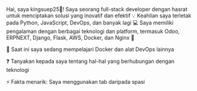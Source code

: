 Hai, saya kingsuep25👨‍! Saya seorang full-stack developer dengan hasrat untuk menciptakan solusi yang inovatif dan efektif 💡 Keahlian saya terletak pada Python, JavaScript, DevOps, dan banyak lagi 💻 Saya memiliki pengalaman dengan berbagai teknologi dan platform, termasuk Odoo, ERPNEXT, Django, Flask, AWS, Docker, dan Nginx 🚀

🌱 Saat ini saya sedang mempelajari Docker dan alat DevOps lainnya

❓ Tanyakan kepada saya tentang hal-hal yang berhubungan dengan teknologi

⚡ Fakta menarik: Saya menggunakan tab daripada spasi

